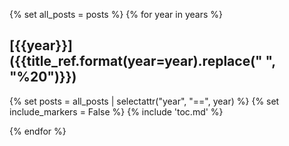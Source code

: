 <!-- toc-begin -->
{% set all_posts = posts %}
{% for year in years %}

## [{{year}}]({{title_ref.format(year=year).replace(" ", "%20")}})
{% set posts = all_posts | selectattr("year", "==", year) %}
{% set include_markers = False %}
{% include 'toc.md' %}

{% endfor %}
<!-- toc-end -->
